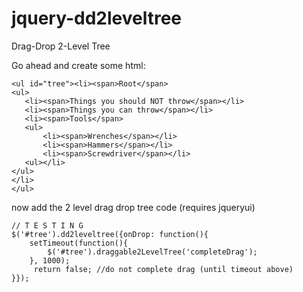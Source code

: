 jquery-dd2leveltree
===================

Drag-Drop 2-Level Tree

Go ahead and create some html:
```
<ul id="tree"><li><span>Root</span>
<ul>
   <li><span>Things you should NOT throw</span></li>
   <li><span>Things you can throw</span></li>
   <li><span>Tools</span>
   <ul>
       <li><span>Wrenches</span></li>
       <li><span>Hammers</span></li>
       <li><span>Screwdriver</span></li>
   <ul></li>
</ul>
</li>
</ul>
```

now add the 2 level drag drop tree code
(requires jqueryui)
```
// T E S T I N G
$('#tree').dd2leveltree({onDrop: function(){
    setTimeout(function(){
        $('#tree').draggable2LevelTree('completeDrag');
    }, 1000);
     return false; //do not complete drag (until timeout above)
}});

```
